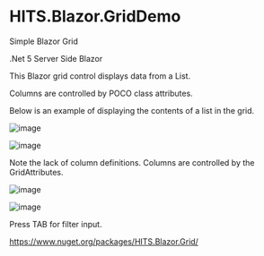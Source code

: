 # HITS.Blazor.GridDemo

Simple Blazor Grid

.Net 5 Server Side Blazor

This Blazor grid control displays data from a List<T>.
  
Columns are controlled by POCO class attributes.

Below is an example of displaying the contents of a list in the grid.

![image](https://user-images.githubusercontent.com/50423474/111496176-7496c400-8716-11eb-93f4-a0bbdd9de8eb.png)

![image](https://user-images.githubusercontent.com/50423474/111496282-8f693880-8716-11eb-9358-b746fabc5dc9.png)

Note the lack of column definitions.  Columns are controlled by the GridAttributes.

![image](https://user-images.githubusercontent.com/50423474/111496396-aa3bad00-8716-11eb-9543-b4d33a13ac00.png)

![image](https://user-images.githubusercontent.com/50423474/111496500-bf184080-8716-11eb-8a78-e0a671646263.png)

Press TAB for filter input.

https://www.nuget.org/packages/HITS.Blazor.Grid/

